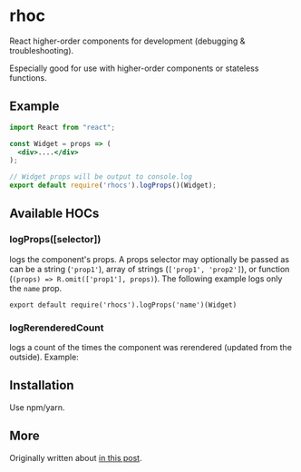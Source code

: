 # rhoc

React higher-order components for development (debugging & troubleshooting).

Especially good for use with higher-order components or stateless functions.

## Example

```jsx
import React from "react";

const Widget = props => (
  <div>....</div>
);

// Widget props will be output to console.log
export default require('rhocs').logProps()(Widget);
```

## Available HOCs

### logProps([selector])

logs the component's props. A props selector may optionally be passed as can be a string (`'prop1'`), array of strings (`['prop1', 'prop2']`), or function (`(props) => R.omit(['prop1'], props)`). The following example logs only the `name` prop.

```
export default require('rhocs').logProps('name')(Widget)
```

### logRerenderedCount

logs a count of the times the component was rerendered (updated from the outside). Example:

## Installation

Use npm/yarn.

## More

Originally written about [in this post](https://medium.com/@tacomanator/react-helper-order-components-ab657aa1d9eb).

